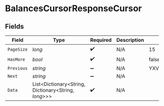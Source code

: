 # BalancesCursorResponseCursor


## Fields

| Field                                                | Type                                                 | Required                                             | Description                                          | Example                                              |
| ---------------------------------------------------- | ---------------------------------------------------- | ---------------------------------------------------- | ---------------------------------------------------- | ---------------------------------------------------- |
| `PageSize`                                           | *long*                                               | :heavy_check_mark:                                   | N/A                                                  | 15                                                   |
| `HasMore`                                            | *bool*                                               | :heavy_check_mark:                                   | N/A                                                  | false                                                |
| `Previous`                                           | *string*                                             | :heavy_minus_sign:                                   | N/A                                                  | YXVsdCBhbmQgYSBtYXhpbXVtIG1heF9yZXN1bHRzLol=         |
| `Next`                                               | *string*                                             | :heavy_minus_sign:                                   | N/A                                                  |                                                      |
| `Data`                                               | List<Dictionary<String, Dictionary<String, *long*>>> | :heavy_check_mark:                                   | N/A                                                  |                                                      |